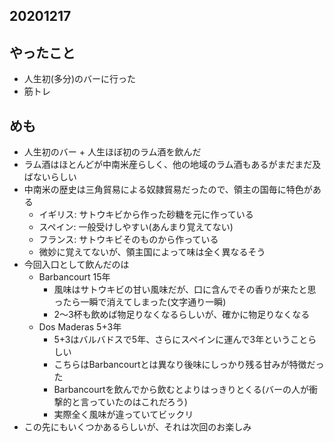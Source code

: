 ## 20201217

## やったこと
* 人生初(多分)のバーに行った
* 筋トレ

## めも
* 人生初のバー + 人生ほぼ初のラム酒を飲んだ
* ラム酒はほとんどが中南米産らしく、他の地域のラム酒もあるがまだまだ及ばないらしい
* 中南米の歴史は三角貿易による奴隷貿易だったので、領主の国毎に特色がある
  * イギリス: サトウキビから作った砂糖を元に作っている
  * スペイン: 一般受けしやすい(あんまり覚えてない)
  * フランス: サトウキビそのものから作っている
  * 微妙に覚えてないが、領主国によって味は全く異なるそう
* 今回入口として飲んだのは
  * Barbancourt 15年
    * 風味はサトウキビの甘い風味だが、口に含んでその香りが来たと思ったら一瞬で消えてしまった(文字通り一瞬)
    * 2～3杯も飲めば物足りなくなるらしいが、確かに物足りなくなる
  * Dos Maderas 5+3年
    * 5+3はバルバドスで5年、さらにスペインに運んで3年ということらしい
    * こちらはBarbancourtとは異なり後味にしっかり残る甘みが特徴だった
    * Barbancourtを飲んでから飲むとよりはっきりとくる(バーの人が衝撃的と言っていたのはこれだろう)
    * 実際全く風味が違っていてビックリ
* この先にもいくつかあるらしいが、それは次回のお楽しみ
